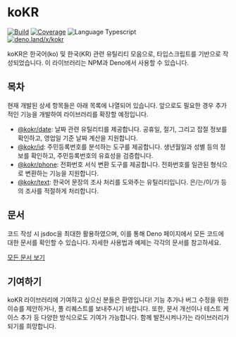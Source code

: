 # koKR

<p>
  <a href="https://github.com/wan2land/kokr/actions"><img alt="Build" src="https://img.shields.io/github/actions/workflow/status/wan2land/kokr/ci.yml?branch=main&logo=github&style=flat-square" /></a>
  <a href="https://codecov.io/gh/wan2land/kokr"><img alt="Coverage" src="https://img.shields.io/codecov/c/gh/wan2land/kokr?style=flat-square" /></a>
  <img alt="Language Typescript" src="https://img.shields.io/badge/language-Typescript-007acc.svg?style=flat-square" />
  <br />
  <a href="https://deno.land/x/kokr"><img alt="deno.land/x/kokr" src="https://img.shields.io/badge/dynamic/json?url=https://api.github.com/repos/wan2land/kokr/tags&query=$[0].name&display_name=tag&label=deno.land/x/kokr@&style=flat-square&logo=deno&labelColor=000&color=777" /></a>
</p>

koKR은 한국어(ko) 및 한국(KR) 관련 유틸리티 모음으로, 타입스크립트를 기반으로
작성되었습니다. 이 라이브러리는 NPM과 Deno에서 사용할 수 있습니다.

## 목차

현재 개발된 상세 항목들은 아래 목록에 나열되어 있습니다. 앞으로도 필요한 경우
추가적인 기능을 개발하여 라이브러리를 확장할 예정입니다.

- [@kokr/date](./date): 날짜 관련 유틸리티를 제공합니다. 공휴일, 절기, 그리고
  잡절 정보를 확인하고, 영업일 기준 날짜 계산을 지원합니다.
- [@kokr/id](./id): 주민등록번호를 분석하는 도구를 제공합니다. 생년월일과 성별
  등의 정보를 확인하고, 주민등록번호의 유효성을 검증합니다.
- [@kokr/phone](./phone): 전화번호 서식 변환 도구를 제공합니다. 전화번호를
  일관된 형식으로 변환하는 기능을 지원합니다.
- [@kokr/text](./text): 한국어 문장의 조사 처리를 도와주는 유틸리티입니다.
  은/는/이/가 등의 조사를 적절하게 처리합니다.

## 문서

코드 작성 시 jsdoc을 최대한 활용하였으며, 이를 통해 Deno 페이지에서 모든 코드에
대한 문서를 확인할 수 있습니다. 자세한 사용법과 예제는 각각의 문서를 참고하세요.

[모든 문서 보기](https://deno.land/x/kokr/mod.ts)

## 기여하기

koKR 라이브러리에 기여하고 싶으신 분들은 환영입니다! 기능 추가나 버그 수정을
위한 이슈를 제안하거나, 풀 리퀘스트를 보내주시기 바랍니다. 또한, 문서 개선이나
테스트 케이스 추가 등 다양한 방식으로도 기여가 가능합니다. 함께 발전시켜나가는
라이브러리가 되기를 희망합니다.
